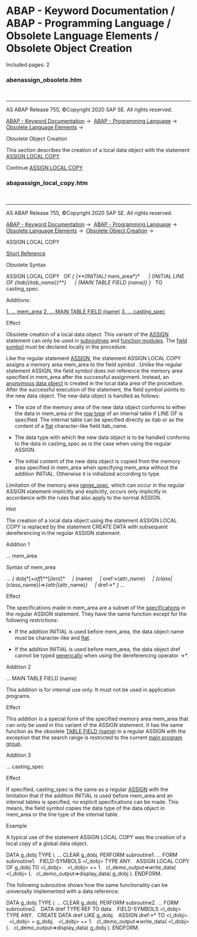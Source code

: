 # ABAP - Keyword Documentation / ABAP - Programming Language / Obsolete Language Elements / Obsolete Object Creation

Included pages: 2


### abenassign_obsolete.htm

  

* * *

AS ABAP Release 755, ©Copyright 2020 SAP SE. All rights reserved.

[ABAP - Keyword Documentation](javascript:call_link\('abenabap.htm'\)) →  [ABAP - Programming Language](javascript:call_link\('abenabap_reference.htm'\)) →  [Obsolete Language Elements](javascript:call_link\('abenabap_obsolete.htm'\)) → 

Obsolete Object Creation

This section describes the creation of a local data object with the statement [ASSIGN LOCAL COPY](javascript:call_link\('abapassign_local_copy.htm'\)).

Continue
[ASSIGN LOCAL COPY](javascript:call_link\('abapassign_local_copy.htm'\))


### abapassign_local_copy.htm

  

* * *

AS ABAP Release 755, ©Copyright 2020 SAP SE. All rights reserved.

[ABAP - Keyword Documentation](javascript:call_link\('abenabap.htm'\)) →  [ABAP - Programming Language](javascript:call_link\('abenabap_reference.htm'\)) →  [Obsolete Language Elements](javascript:call_link\('abenabap_obsolete.htm'\)) →  [Obsolete Object Creation](javascript:call_link\('abenassign_obsolete.htm'\)) → 

ASSIGN LOCAL COPY

[Short Reference](javascript:call_link\('abapassign_local_copy_shortref.htm'\))

Obsolete Syntax

ASSIGN LOCAL COPY
  OF *{* *{**\[*INITIAL*\]* mem\_area*}*
     *|* *{*INITIAL LINE OF *{*itab*|*(itab\_name)*}**}*
     *|* *{*MAIN TABLE FIELD (name)*}* *}*
  TO <fs> casting\_spec.

Additions:

[1\. ... mem\_area](#!ABAP_ADDITION_1@1@)
[2\. ... MAIN TABLE FIELD (name)](#!ABAP_ADDITION_2@2@)
[3\. ... casting\_spec](#!ABAP_ADDITION_3@3@)

Effect

Obsolete creation of a local data object. This variant of the [ASSIGN](javascript:call_link\('abapassign.htm'\)) statement can only be used in [subroutines](javascript:call_link\('abensubroutine_glosry.htm'\) "Glossary Entry") and [function modules](javascript:call_link\('abenfunction_module_glosry.htm'\) "Glossary Entry"). The [field symbol](javascript:call_link\('abenfield_symbol_glosry.htm'\) "Glossary Entry") <fs> must be declared locally in the procedure.

Like the regular statement [ASSIGN](javascript:call_link\('abapassign.htm'\)), the statement ASSIGN LOCAL COPY assigns a memory area mem\_area to the field symbol <fs>. Unlike the regular statement ASSIGN, the field symbol does not reference the memory area specified in mem\_area after the successful assignment. Instead, an [anonymous data object](javascript:call_link\('abenanonymous_data_object_glosry.htm'\) "Glossary Entry") is created in the local data area of the procedure. After the successful execution of the statement, the field symbol points to the new data object. The new data object is handled as follows:

-   The size of the memory area of the new data object conforms to either the data in mem\_area or the [row type](javascript:call_link\('abenrow_type_glosry.htm'\) "Glossary Entry") of an internal table if LINE OF is specified. The internal table can be specified directly as itab or as the content of a [flat](javascript:call_link\('abenflat_glosry.htm'\) "Glossary Entry") character-like field itab\_name.

-   The data type with which the new data object is to be handled conforms to the data in casting\_spec as is the case when using the regular ASSIGN.

-   The initial content of the new data object is copied from the memory area specified in mem\_area when specifying mem\_area without the addition INITIAL. Otherwise it is initialized according to type.

Limitation of the memory area [range\_spec](javascript:call_link\('abapassign_range.htm'\)), which can occur in the regular ASSIGN statement implicitly and explicitly, occurs only implicitly in accordance with the rules that also apply to the normal ASSIGN.

Hint

The creation of a local data object using the statement ASSIGN LOCAL COPY is replaced by the statement CREATE DATA with subsequent dereferencing in the regular ASSIGN statement.

Addition 1

... mem\_area

Syntax of mem\_area

... *{* dobj*\[*+off*\]**\[*(len)*\]*
    *|* (name)
    *|* oref->(attr\_name)
    *|* *{*class*|*(class\_name)*}*\=>*{*attr*|*(attr\_name)*}*
    *|* dref->\* *}* ...

Effect

The specifications made in mem\_area are a subset of the [specifications](javascript:call_link\('abapassign_mem_area.htm'\)) in the regular ASSIGN statement. They have the same function except for the following restrictions:

-   If the addition INITIAL is used before mem\_area, the data object name must be character-like and [flat](javascript:call_link\('abenflat_glosry.htm'\) "Glossary Entry").

-   If the addition INITIAL is used before mem\_area, the data object dref cannot be typed [generically](javascript:call_link\('abengeneric_data_type_glosry.htm'\) "Glossary Entry") when using the dereferencing operator \->\*.
    

Addition 2

... MAIN TABLE FIELD (name)

This addition is for internal use only.
It must not be used in application programs.

Effect

This addition is a special form of the specified memory area mem\_area that can only be used in this variant of the ASSIGN statement. It has the same function as the obsolete [TABLE FIELD (name)](javascript:call_link\('abapassign_table_field.htm'\)) in a regular ASSIGN with the exception that the search range is restricted to the current [main program group](javascript:call_link\('abenmain_program_group_glosry.htm'\) "Glossary Entry").

Addition 3

... casting\_spec

Effect

If specified, casting\_spec is the same as a regular [ASSIGN](javascript:call_link\('abapassign_casting.htm'\)) with the limitation that if the addition INITIAL is used before mem\_area and an internal tables is specified, no explicit specifications can be made. This means, the field symbol copies the data type of the data object in mem\_area or the line type of the internal table.

Example

A typical use of the statement ASSIGN LOCAL COPY was the creation of a local copy of a global data object.

DATA g\_dobj TYPE i.
...
CLEAR g\_dobj.
PERFORM subroutine1.
...
FORM subroutine1.
  FIELD-SYMBOLS <l\_dobj> TYPE ANY.
  ASSIGN LOCAL COPY OF g\_dobj TO <l\_dobj>.
  <l\_dobj> += 1.
  cl\_demo\_output=>write\_data( <l\_dobj> ).
  cl\_demo\_output=>display\_data( g\_dobj ).
ENDFORM.

The following subroutine shows how the same functionality can be universally implemented with a data reference.

DATA g\_dobj TYPE i.
...
CLEAR g\_dobj.
PERFORM subroutine2.
...
FORM subroutine2.
  DATA dref TYPE REF TO data.
  FIELD-SYMBOLS <l\_dobj> TYPE ANY.
  CREATE DATA dref LIKE g\_dobj.
  ASSIGN dref->\* TO <l\_dobj>.
  <l\_dobj> = g\_dobj.
  <l\_dobj> += 1.
  cl\_demo\_output=>write\_data( <l\_dobj> ).
  cl\_demo\_output=>display\_data( g\_dobj ).
ENDFORM.
